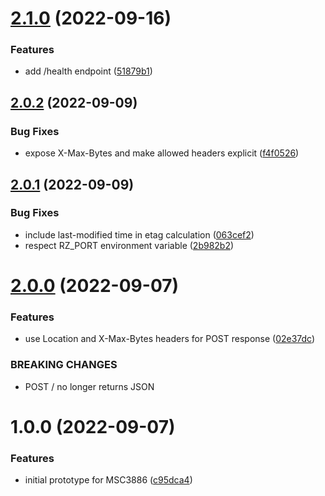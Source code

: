 # [2.1.0](https://github.com/matrix-org/node-http-rendezvous-server/compare/v2.0.2...v2.1.0) (2022-09-16)


### Features

* add /health endpoint ([51879b1](https://github.com/matrix-org/node-http-rendezvous-server/commit/51879b12c32f670c4385ec9dd816704d892ce700))

## [2.0.2](https://github.com/matrix-org/node-http-rendezvous-server/compare/v2.0.1...v2.0.2) (2022-09-09)


### Bug Fixes

* expose X-Max-Bytes and make allowed headers explicit ([f4f0526](https://github.com/matrix-org/node-http-rendezvous-server/commit/f4f0526b03de57656e2055958d5e1ce7c30a20de))

## [2.0.1](https://github.com/matrix-org/node-http-rendezvous-server/compare/v2.0.0...v2.0.1) (2022-09-09)


### Bug Fixes

* include last-modified time in etag calculation ([063cef2](https://github.com/matrix-org/node-http-rendezvous-server/commit/063cef2f8d54682269ffce2c2e70bbfa7d2208ea))
* respect RZ_PORT environment variable ([2b982b2](https://github.com/matrix-org/node-http-rendezvous-server/commit/2b982b289331acb2504819aab26ffcd90e97eefe))

# [2.0.0](https://github.com/matrix-org/node-http-rendezvous-server/compare/v1.0.0...v2.0.0) (2022-09-07)


### Features

* use Location and X-Max-Bytes headers for POST response ([02e37dc](https://github.com/matrix-org/node-http-rendezvous-server/commit/02e37dccccee580c571daec0cc97148d0a1e1c22))


### BREAKING CHANGES

* POST / no longer returns JSON

# 1.0.0 (2022-09-07)


### Features

* initial prototype for MSC3886 ([c95dca4](https://github.com/matrix-org/node-http-rendezvous-server/commit/c95dca483f1ba37b3bcc26694c4ed6c838e2bb7c))
